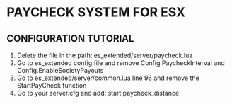 # PAYCHECK SYSTEM FOR ESX


## CONFIGURATION TUTORIAL

  1) Delete the file in the path: es_extended/server/paycheck.lua
  2) Go to es_extended config file and remove Config.PaycheckInterval and Config.EnableSocietyPayouts
  3) Go to es_extended/server/common.lua line 96 and remove the StartPayCheck function
  4) Go to your server.cfg and add: start paycheck_distance 
